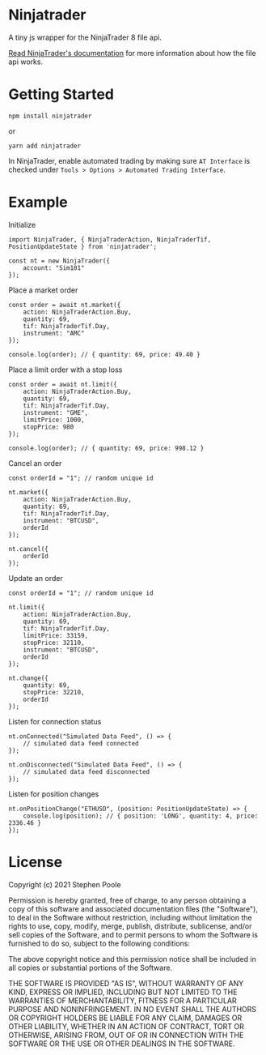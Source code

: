 # Ninjatrader

A tiny js wrapper for the NinjaTrader 8 file api.

[Read NinjaTrader's documentation](https://ninjatrader.com/support/helpGuides/nt8/?functions.htm) for more information about how the file api works.

# Getting Started

`npm install ninjatrader`

or

`yarn add ninjatrader`

In NinjaTrader, enable automated trading by making sure `AT Interface` is checked under `Tools > Options > Automated Trading Interface`.

# Example

Initialize

```
import NinjaTrader, { NinjaTraderAction, NinjaTraderTif, PositionUpdateState } from 'ninjatrader';

const nt = new NinjaTrader({
    account: "Sim101"
});
```

Place a market order

```
const order = await nt.market({
    action: NinjaTraderAction.Buy,
    quantity: 69,
    tif: NinjaTraderTif.Day,
    instrument: "AMC"
});

console.log(order); // { quantity: 69, price: 49.40 }
```

Place a limit order with a stop loss

```
const order = await nt.limit({
    action: NinjaTraderAction.Buy,
    quantity: 69,
    tif: NinjaTraderTif.Day,
    instrument: "GME",
    limitPrice: 1000,
    stopPrice: 980
});

console.log(order); // { quantity: 69, price: 998.12 }
```

Cancel an order

```
const orderId = "1"; // random unique id

nt.market({
    action: NinjaTraderAction.Buy,
    quantity: 69,
    tif: NinjaTraderTif.Day,
    instrument: "BTCUSD",
    orderId
});

nt.cancel({
    orderId
});
```

Update an order

```
const orderId = "1"; // random unique id

nt.limit({
    action: NinjaTraderAction.Buy,
    quantity: 69,
    tif: NinjaTraderTif.Day,
    limitPrice: 33159,
    stopPrice: 32110,
    instrument: "BTCUSD",
    orderId
});

nt.change({
    quantity: 69,
    stopPrice: 32210,
    orderId
});
```

Listen for connection status

```
nt.onConnected("Simulated Data Feed", () => {
    // simulated data feed connected
});

nt.onDisconnected("Simulated Data Feed", () => {
    // simulated data feed disconnected
});
```

Listen for position changes

```
nt.onPositionChange("ETHUSD", (position: PositionUpdateState) => {
    console.log(position); // { position: 'LONG', quantity: 4, price: 2336.46 }
});
```

License  
==========  
Copyright (c) 2021 Stephen Poole

Permission is hereby granted, free of charge, to any person obtaining a copy of this software and associated documentation files (the "Software"), to deal in the Software without restriction, including without limitation the rights to use, copy, modify, merge, publish, distribute, sublicense, and/or sell copies of the Software, and to permit persons to whom the Software is furnished to do so, subject to the following conditions:

The above copyright notice and this permission notice shall be included in all copies or substantial portions of the Software.

THE SOFTWARE IS PROVIDED "AS IS", WITHOUT WARRANTY OF ANY KIND, EXPRESS OR IMPLIED, INCLUDING BUT NOT LIMITED TO THE WARRANTIES OF MERCHANTABILITY, FITNESS FOR A PARTICULAR PURPOSE AND NONINFRINGEMENT. IN NO EVENT SHALL THE AUTHORS OR COPYRIGHT HOLDERS BE LIABLE FOR ANY CLAIM, DAMAGES OR OTHER LIABILITY, WHETHER IN AN ACTION OF CONTRACT, TORT OR OTHERWISE, ARISING FROM, OUT OF OR IN CONNECTION WITH THE SOFTWARE OR THE USE OR OTHER DEALINGS IN THE SOFTWARE.
